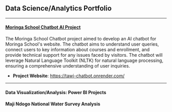 ## Data Science/Analytics Portfolio
***
#### [Moringa School Chatbot AI Project](https://github.com/FREDRICKKYEKI/Moringa-AI-Chatbot)

The Moringa School Chatbot project aimed to develop an AI chatbot for Moringa School's website. The chatbot aims to understand user queries, connect users to key information about courses and enrollment, and provide technical support for any issues faced by visitors. The chatbot will leverage Natural Language Toolkit (NLTK) for natural language processing, ensuring a comprehensive understanding of user inquiries.
* **Project Website**: https://tawi-chatbot.onrender.com/
***
#### Data Visualization/Analysis: Power BI Projects
#### Maji Ndogo National Water Survey Analysis



